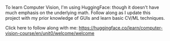 To learn Computer Vision, I'm using HuggingFace: though it doesn't have much emphasis on the underlying math. Follow along as I update this project with my prior knowledge of GUIs and learn basic CV/ML techniques.

Click here to follow along with me: https://huggingface.co/learn/computer-vision-course/en/unit0/welcome/welcome
